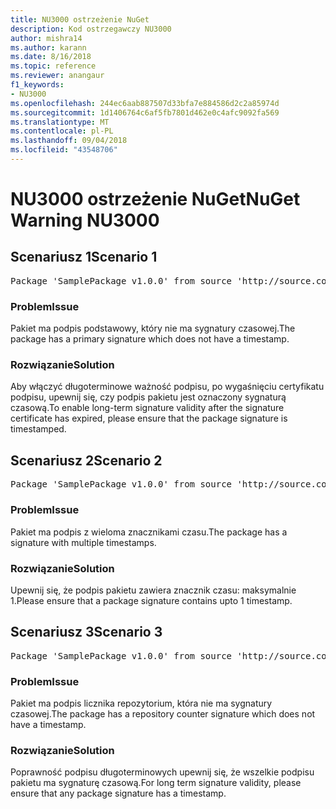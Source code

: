 ```yaml
---
title: NU3000 ostrzeżenie NuGet
description: Kod ostrzegawczy NU3000
author: mishra14
ms.author: karann
ms.date: 8/16/2018
ms.topic: reference
ms.reviewer: anangaur
f1_keywords:
- NU3000
ms.openlocfilehash: 244ec6aab887507d33bfa7e884586d2c2a85974d
ms.sourcegitcommit: 1d1406764c6af5fb7801d462e0c4afc9092fa569
ms.translationtype: MT
ms.contentlocale: pl-PL
ms.lasthandoff: 09/04/2018
ms.locfileid: "43548706"
---
```

# <a name="nuget-warning-nu3000"></a><span data-ttu-id="ac1bc-103">NU3000 ostrzeżenie NuGet</span><span class="sxs-lookup"><span data-stu-id="ac1bc-103">NuGet Warning NU3000</span></span>

## <a name="scenario-1"></a><span data-ttu-id="ac1bc-104">Scenariusz 1</span><span class="sxs-lookup"><span data-stu-id="ac1bc-104">Scenario 1</span></span>

<pre>Package 'SamplePackage v1.0.0' from source 'http://source.com/index.json': The primary signature does not have a timestamp.</pre>

### <a name="issue"></a><span data-ttu-id="ac1bc-105">Problem</span><span class="sxs-lookup"><span data-stu-id="ac1bc-105">Issue</span></span>

<span data-ttu-id="ac1bc-106">Pakiet ma podpis podstawowy, który nie ma sygnatury czasowej.</span><span class="sxs-lookup"><span data-stu-id="ac1bc-106">The package has a primary signature which does not have a timestamp.</span></span>


### <a name="solution"></a><span data-ttu-id="ac1bc-107">Rozwiązanie</span><span class="sxs-lookup"><span data-stu-id="ac1bc-107">Solution</span></span>

<span data-ttu-id="ac1bc-108">Aby włączyć długoterminowe ważność podpisu, po wygaśnięciu certyfikatu podpisu, upewnij się, czy podpis pakietu jest oznaczony sygnaturą czasową.</span><span class="sxs-lookup"><span data-stu-id="ac1bc-108">To enable long-term signature validity after the signature certificate has expired, please ensure that the package signature is timestamped.</span></span>



## <a name="scenario-2"></a><span data-ttu-id="ac1bc-109">Scenariusz 2</span><span class="sxs-lookup"><span data-stu-id="ac1bc-109">Scenario 2</span></span>

<pre>Package 'SamplePackage v1.0.0' from source 'http://source.com/index.json': Multiple timestamps are not accepted.</pre>

### <a name="issue"></a><span data-ttu-id="ac1bc-110">Problem</span><span class="sxs-lookup"><span data-stu-id="ac1bc-110">Issue</span></span>

<span data-ttu-id="ac1bc-111">Pakiet ma podpis z wieloma znacznikami czasu.</span><span class="sxs-lookup"><span data-stu-id="ac1bc-111">The package has a signature with multiple timestamps.</span></span>


### <a name="solution"></a><span data-ttu-id="ac1bc-112">Rozwiązanie</span><span class="sxs-lookup"><span data-stu-id="ac1bc-112">Solution</span></span>

<span data-ttu-id="ac1bc-113">Upewnij się, że podpis pakietu zawiera znacznik czasu: maksymalnie 1.</span><span class="sxs-lookup"><span data-stu-id="ac1bc-113">Please ensure that a package signature contains upto 1 timestamp.</span></span>



## <a name="scenario-3"></a><span data-ttu-id="ac1bc-114">Scenariusz 3</span><span class="sxs-lookup"><span data-stu-id="ac1bc-114">Scenario 3</span></span>

<pre>Package 'SamplePackage v1.0.0' from source 'http://source.com/index.json': The repository countersignature does not have a timestamp.</pre>

### <a name="issue"></a><span data-ttu-id="ac1bc-115">Problem</span><span class="sxs-lookup"><span data-stu-id="ac1bc-115">Issue</span></span>

<span data-ttu-id="ac1bc-116">Pakiet ma podpis licznika repozytorium, która nie ma sygnatury czasowej.</span><span class="sxs-lookup"><span data-stu-id="ac1bc-116">The package has a repository counter signature which does not have a timestamp.</span></span>


### <a name="solution"></a><span data-ttu-id="ac1bc-117">Rozwiązanie</span><span class="sxs-lookup"><span data-stu-id="ac1bc-117">Solution</span></span>

<span data-ttu-id="ac1bc-118">Poprawność podpisu długoterminowych upewnij się, że wszelkie podpisu pakietu ma sygnaturę czasową.</span><span class="sxs-lookup"><span data-stu-id="ac1bc-118">For long term signature validity, please ensure that any package signature has a timestamp.</span></span>


